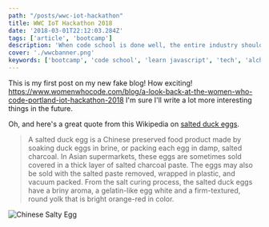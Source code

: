 ```yaml
---
path: "/posts/wwc-iot-hackathon"
title: WWC IoT Hackathon 2018
date: '2018-03-01T22:12:03.284Z'
tags: ['article', 'bootcamp']
description: 'When code school is done well, the entire industry should take notice.'
cover: './wwcbanner.png'
keywords: ['bootcamp', 'code school', 'learn javascript', 'tech', 'alchemy code lab']
---
```


This is my first post on my new fake blog! How exciting!
https://www.womenwhocode.com/blog/a-look-back-at-the-women-who-code-portland-iot-hackathon-2018
I'm sure I'll write a lot more interesting things in the future.

Oh, and here's a great quote from this Wikipedia on
[salted duck eggs](http://en.wikipedia.org/wiki/Salted_duck_egg).

> A salted duck egg is a Chinese preserved food product made by soaking duck
> eggs in brine, or packing each egg in damp, salted charcoal. In Asian
> supermarkets, these eggs are sometimes sold covered in a thick layer of salted
> charcoal paste. The eggs may also be sold with the salted paste removed,
> wrapped in plastic, and vacuum packed. From the salt curing process, the
> salted duck eggs have a briny aroma, a gelatin-like egg white and a
> firm-textured, round yolk that is bright orange-red in color.

![Chinese Salty Egg](./salty_egg.jpg)